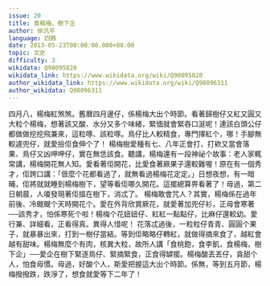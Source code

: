```yaml
---
issue: 20
title: 食楊梅，樹下企
author: 徐汎平
language: 四縣
date: 2013-05-23T00:00:00.000+08:00
topic: 文史
difficulty: 3
wikidata: Q98095820
wikidata_link: https://www.wikidata.org/wiki/Q98095820
author_wikidata_link: https://www.wikidata.org/wiki/Q98096311
author_wikidata: Q98096311
---
```

四月八，楊梅紅煞煞。舊曆四月邊仔，係楊梅大出个時節。看著歸樹仔又紅又圓又大粒个楊梅，想著該又酸、水分又多个味緒，緊愐就會緊吞口涎呢！連該白頭公仔都做做挖挖飛兼來，這粒啄、該粒啄。鳥仔比人較精食，專門擇紅个，哪！手腳無較遽兜仔，就愛撿佢食伸个了！
楊梅樹愛種有七、八年正會打，打欸又當會落果、鳥仔又凶呷呷仔，實在無恁該食。聽講，楊梅還有一段神祕个故事：老人家輒常講，楊梅開花無人知。愛看著佢開花，比愛食著厥果子還較難喔！原在有一個秀才，佢誇口講：「𠊎麼个花都看過了，就無看過楊梅花定定。」日想夜想，有一暗晡，佢將就就睡到楊梅樹下，望等看佢哪久開花。這擺總算畀看著了！毋過，第二日朝晨，人嗄發現著佢搵在樹下，消忒了。
楊梅敢會咒人？其實，楊梅係在過年前後、冷颼颼个天時開花个。愛在外背欣賞厥花，就愛著加兜仔衫，正毋會寒著──該秀才，怕係寒死个啦！楊梅个花妞妞仔、紅紅一點點仔，比麻仔還較幼。愛行兼、詳細看，正看得真。異得人惜呢！
花落忒過後，一粒粒仔青青、圓圓个果子，就暴暴出來，打到一樹仔當結。等到佢略略仔轉紅，就做得摘來食了，越紅會越有甜味。楊梅無麼个有肉，核異大粒，故所人講「食桃飽，食李飢，食楊梅，樹下企」──愛企在樹下緊逐鳥仔、緊摘緊食，正食得罅擺。楊梅酸丟丟仔，貪甜个人，怕食毋慣。毋過，好酸个人，斯愛把握這大出个時節。係無，等到五月節，楊梅撥撥跌，跌淨了，想食就愛等下二年了！